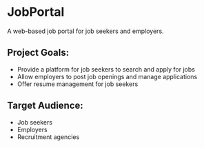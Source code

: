 # JobPortal

A web-based job portal for job seekers and employers.

## Project Goals:

* Provide a platform for job seekers to search and apply for jobs
* Allow employers to post job openings and manage applications
* Offer resume management for job seekers

## Target Audience:

* Job seekers
* Employers
* Recruitment agencies
